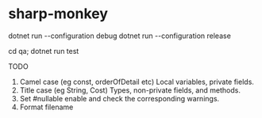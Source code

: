 # sharp-monkey

dotnet run --configuration debug
dotnet run --configuration release

cd qa; dotnet run test

TODO
1) Camel case (eg const, orderOfDetail etc) Local variables, private fields.
2) Title case (eg String, Cost) Types, non-private fields, and methods.
3) Set #nullable enable and check the corresponding warnings.
4) Format filename
 
